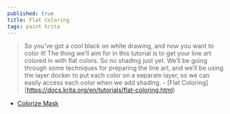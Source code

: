 ```yaml
---
published: true
title: Flat Coloring
tags: paint krita
---
```

> So you’ve got a cool black on white drawing, and now you want to color it! The thing we’ll aim for in this tutorial is to get your line art colored in with flat colors. So no shading just yet. We’ll be going through some techniques for preparing the line art, and we’ll be using the layer docker to put each color on a separate layer, so we can easily access each color when we add shading. - [Flat Coloring][https://docs.krita.org/en/tutorials/flat-coloring.html)

- [Colorize Mask](https://docs.krita.org/en/tutorials/common_workflows.html#colorize-mask)